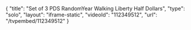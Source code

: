 {
    "title": "Set of 3 PDS RandomYear Walking Liberty Half Dollars",
    "type": "solo",
    "layout": "iframe-static",
    "videoId": "112349512",
    "url": "\/tvpembed\/112349512"
}